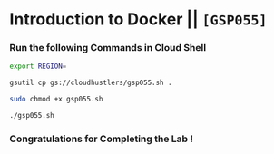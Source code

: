 # Introduction to Docker || `[GSP055]`

### Run the following Commands in Cloud Shell

```bash
export REGION=
```

```bash
gsutil cp gs://cloudhustlers/gsp055.sh .

sudo chmod +x gsp055.sh

./gsp055.sh
```

### Congratulations for Completing the Lab !
